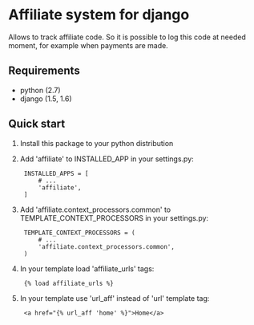 Affiliate system for django
===========================

Allows to track affiliate code. So it is possible to log this code at needed moment, for example when payments are made.


Requirements
-----------

- python (2.7)
- django (1.5, 1.6)


Quick start
-----------

1. Install this package to your python distribution

2. Add 'affiliate' to INSTALLED_APP in your settings.py:

        INSTALLED_APPS = [
            # ...
            'affiliate',
        ]

3. Add 'affiliate.context_processors.common' to TEMPLATE_CONTEXT_PROCESSORS in your settings.py:

        TEMPLATE_CONTEXT_PROCESSORS = (
            # ...
            'affiliate.context_processors.common',
        )

4. In your template load 'affiliate_urls' tags:

        {% load affiliate_urls %}

5. In your template use 'url_aff' instead of 'url' template tag:

        <a href="{% url_aff 'home' %}">Home</a>
